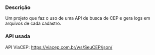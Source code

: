 ### Descrição
Um projeto que faz o uso de uma API de busca de CEP e gera logs em arquivos de cada cadastro.<br>

### API usada
API ViaCEP: https://viacep.com.br/ws/SeuCEP/json/




